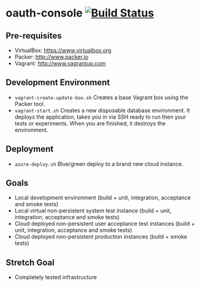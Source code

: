 oauth-console [![Build Status](https://travis-ci.org/bettiolo/oauth-console.svg?branch=master)](https://travis-ci.org/bettiolo/oauth-console)
=============

## Pre-requisites
- VirtualBox: https://www.virtualbox.org
- Packer: http://www.packer.io
- Vagrant: http://www.vagrantup.com

## Development Environment
- `vagrant-create-update-box.sh` Creates a base Vagrant box using the Packer tool.
- `vagrant-start.sh` Creates a new disposable database environment. It deploys the application, takes you in via SSH ready to run then your tests or experiments. When you are finished, it destroys the environment.

## Deployment
- `azure-deploy.sh` Blue/green deploy to a brand new cloud instance.

## Goals
- Local development environment (build + unit, integration, acceptance and smoke tests)
- Local virtual non-persistent system test instance (build + unit, integration, acceptance and smoke tests)
- Cloud deployed non-persistent user acceptance test instances (build + unit, integration, acceptance and smoke tests)
- Cloud deployed non-persistent production instances (build + smoke tests)

## Stretch Goal
- Completely tested infrastructure
